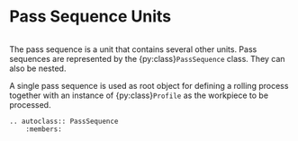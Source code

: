 # Pass Sequence Units

```{py:currentmodule} pyroll.core
```

The pass sequence is a unit that contains several other units.
Pass sequences are represented by the {py:class}`PassSequence` class.
They can also be nested.

A single pass sequence is used as root object for defining a rolling process together with an instance of {py:class}`Profile` as the workpiece to be processed.

```{eval-rst} 
.. autoclass:: PassSequence
    :members:
```